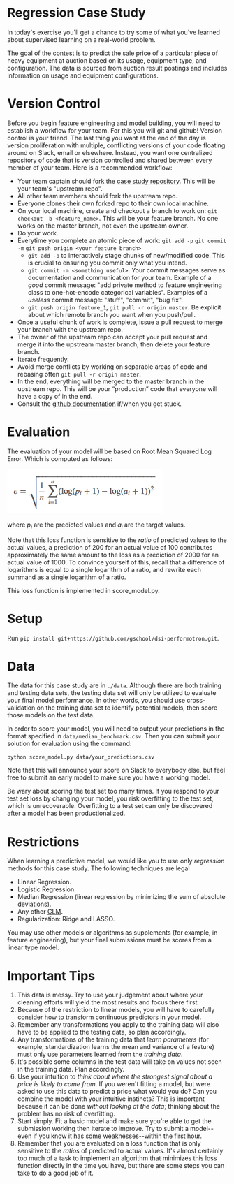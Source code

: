 Regression Case Study
======================

In today's exercise you'll get a chance to try some of what you've learned
about supervised learning on a real-world problem.

The goal of the contest is to predict the sale price of a particular piece of
heavy equipment at auction based on its usage, equipment type, and
configuration.  The data is sourced from auction result postings and includes
information on usage and equipment configurations.


Version Control
=====================
Before you begin feature engineering and model building, you will need to establish
a workflow for your team. For this you will git and github! Version control is your friend.
The last thing you want at the end of the day is version proliferation with
multiple, conflicting versions of your code floating around on Slack, email or elsewhere.
Instead, you want one centralized repository of code that is version controlled
and shared between every member of your team. Here is a recommended workflow:

* Your team captain should fork the [case study repository](https://github.com/GalvanizeDataScience/dsi-regression-case-study). This will be your team's "upstream repo".
* All other team members should fork the upstream repo.
* Everyone clones their own forked repo to their own local machine.
* On your local machine, create and checkout a branch to work on: `git checkout -b <feature_name>`. This will be your feature branch. No one works on the master branch, not even the upstream owner.
* Do your work.
* Everytime you complete an atomic piece of work: `git add -p` `git commit -m` `git push origin <your feature branch>`
  * `git add -p` to interactively stage chunks of new/modified code. This is crucial to ensuring you commit only what you intend.
  * `git commit -m <something useful>`. Your commit messages serve as documentation and communication for your team.
  Example of a _good_ commit message: "add private method to feature engineering class to one-hot-encode categorical variables".
  Examples of a _useless_ commit message: "stuff", "commit", "bug fix".
  * `git push origin feature_1`, `git pull -r origin master`. Be explicit about which remote branch you want when you push/pull.
* Once a useful chunk of work is complete, issue a pull request to merge your branch with the upstream repo.
* The owner of the upstream repo can accept your pull request and merge it into the upstream master branch, then delete your feature branch.
* Iterate frequently.
* Avoid merge conflicts by working on separable areas of code and rebasing often `git pull -r origin master`.
* In the end, everything will be merged to the master branch in the upstream repo.  This will be your “production” code that everyone will have a copy of in the end.
* Consult the [github documentation](https://guides.github.com/introduction/flow/) if/when you get stuck.

Evaluation
======================
The evaluation of your model will be based on Root Mean Squared Log Error.
Which is computed as follows:

![Root Mean Squared Logarithmic Error](images/rmsle.png)

where *p<sub>i</sub>* are the predicted values and *a<sub>i</sub>* are the
target values.

Note that this loss function is sensitive to the *ratio* of predicted values to
the actual values, a prediction of 200 for an actual value of 100 contributes
approximately the same amount to the loss as a prediction of 2000 for an actual
value of 1000.  To convince yourself of this, recall that a difference of
logarithms is equal to a single logarithm of a ratio, and rewrite each summand
as a single logarithm of a ratio.

This loss function is implemented in score_model.py.

Setup
======================
Run `pip install git+https://github.com/gschool/dsi-performotron.git`.

Data
======================
The data for this case study are in `./data`. Although there are both training
and testing data sets, the testing data set will only be utilized to evaluate
your final model performance.  In other words, you should use cross-validation
on the training data set to identify potential models, then score those models
on the test data.

In order to score your model, you will need to output your predictions in the
format specified in `data/median_benchmark.csv`. Then you can submit your
solution for evaluation using the command:

    python score_model.py data/your_predictions.csv

Note that this will announce your score on Slack to everybody else, but feel
free to submit an early model to make sure you have a working model.

Be wary about scoring the test set too many times.  If you respond to your test
set loss by changing your model, you risk overfitting to the test set, which is
unrecoverable.  Overfitting to a test set can only be discovered after a model
has been productionalized.

Restrictions
============
When learning a predictive model, we would like you to use only *regression*
methods for this case study.  The following techniques are legal

  - Linear Regression.
  - Logistic Regression.
  - Median Regression (linear regression by minimizing the sum of absolute deviations).
  - Any other [GLM](http://statsmodels.sourceforge.net/devel/glm.html).
  - Regularization: Ridge and LASSO.

You may use other models or algorithms as supplements (for example, in feature
engineering), but your final submissions must be scores from a linear type
model.

Important Tips
=========================

1. This data is messy. Try to use your judgement about where your
cleaning efforts will yield the most results and focus there first.
2. Because of the restriction to linear models, you will have to carefully
consider how to transform continuous predictors in your model.
3. Remember any transformations you apply to the training data will also have
to be applied to the testing data, so plan accordingly.
4. Any transformations of the training data that *learn parameters* (for
example, standardization learns the mean and variance of a feature) must only
use parameters learned from the *training data*.
5. It's possible some columns in the test data will take on values not seen in
the training data. Plan accordingly.
6. Use your intuition to *think about where the strongest signal about a price
is likely to come from*. If you weren't fitting a model, but were asked to use
this data to predict a price what would you do? Can you combine the model with
your intuitive instincts?  This is important because it can be done *without
looking at the data*; thinking about the problem has no risk of overfitting.
7. Start simply. Fit a basic model and make sure you're able to get the
submission working then iterate to improve. Try to submit a model--even if you
know it has some weaknesses--within the first hour.
8. Remember that you are evaluated on a loss function that is only sensitive to
the *ratios* of predicted to actual values.  It's almost certainly too much of
a task to implement an algorithm that minimizes this loss function directly in
the time you have, but there are some steps you can take to do a good job of
it.
